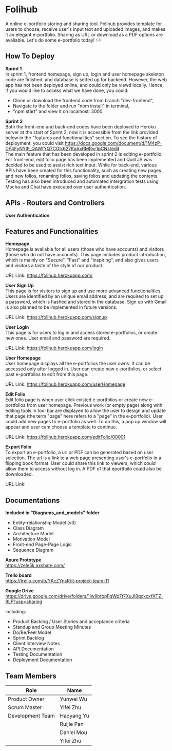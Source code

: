 # Folihub
A online e-portfolio storing and sharing tool. Folihub provides template for users to choose, receive user's input text and uploaded images, and makes it an elegant e-portfolio. Sharing as URL or download as a PDF options are avaliable. Let's do some e-portfolio today! :-)

## How To Deploy
**Sprint 1**  
In sprint 1, frontend homepage, sign up, login and user homepage skeleton code are finished, and database is setted up for backend. However, the web app has not been deployed online, and could only be viewd locally. Hence, if you would like to access what we have done, you could:
* Clone or download the frontend code from branch "dev-frontend",
* Navigate to the folder and run "npm install" in terminal,
* "npm start" and view it on localhost: 3000.

**Sprint 2**  
Both the front-end and back-end codes have been deployed to Heroku server at the start of Sprint 2, now it is accessible from the link provided below in the "features and functionalities" section. To see the history of deployment, you could visit https://docs.google.com/document/d/1M4zP-DF4FyNYlP_QAWfYQ7CGlk627KqAxRMRvr1pCNs/edit  
The main feature that has been developed in sprint 2 is editing e-portfolio. For front-end, edit folio page has been implemented and Quill JS was decided to be used to assist rich text input. While for back-end, various APIs have been created for this functionality, such as creating new pages and new folios, renaming folios, saving folios and updating the contents. Testing has also been introduced and automated intergration tests using Mocha and Chai have executed over user authentication.

## APIs - Routers and Controllers
**User Authentication**  


## Features and Functionalities
**Homepage**  
Homepage is avaliable for all users (those who have accounts) and visitors (those who do not have accounts). This page includes product introduction, which is mainly on "Secure", "Fast" and "Inspiring", and also gives users and visitors a taste of the style of our product.     
  
URL Link: https://folihub.herokuapp.com/  
  
**User Sign Up**  
This page is for visitors to sign up and use more advanced functionalities. Users are identified by an unique email address, and are required to set up a password, which is hashed and stored in the database. Sign up with Gmail is also planned to be implemented in future versions.  

URL Link: https://folihub.herokuapp.com/signup  

**User Login**  
This page is for users to log in and access stored e-portfolios, or create new ones. User email and password are required.

URL Link: https://folihub.herokuapp.com/login  

**User Homepage**  
User homepage displays all the e-portfolios the user owns. It can be accessed only after logged in. User can create new e-portfolios, or select past e-portfolios to edit from this page.  

URL Link: https://folihub.herokuapp.com/userHomepage  

**Edit Folio**  
Edit folio page is when user click existed e-portfolios or create new e-portfolios from user homepage. Previous work (or empty page) along with editing tools in tool bar are displayed to allow the user to design and update that page (the term "page" here refers to a "page" in the e-portfolio). User could add new pages to e-portfolio as well. To do this, a pop up window will appear and user cam choose a template to continue.  

URL Link: https://folihub.herokuapp.com/editFolio/00001    


**Export Folio**  
To export an e-portfolio, a url or PDF can be generated based on user selection. The url is a link to a web page presenting user's e-portfolio in a flipping book format. User could share this link to viewers, which could allow them to access without log in. A PDF of that eportfoilo could also be downloaded.  

URL Link:  

## Documentations
**Included in "Diagrams_and_models" folder**  
* Entity-relationship Model (v3)
* Class Diagram
* Architecture Model
* Motivation Model
* Front-end Page-Page Logic
* Sequence Diagram  

**Axure Prototype**  
https://zele5k.axshare.com/  

**Trello board**  
https://trello.com/b/YKcZYnsR/it-project-team-11   

**Google Drive**  
https://drive.google.com/drive/folders/1lw9btbpFqWp7t7XuJI8qckoxfXTZ-9LF?usp=sharing  

including:
* Product Backlog / User Stories and acceptance criteria
* Standup and Group Meeting Minutes
* Do/Be/Feel Model
* Sprint Backlog
* Client Interview Notes
* API Documentation  
* Testing Documentation  
* Deployment Documentation  

## Team Members  
| Role | Name |
| ----------- | ----------- |
| Product Owner | Yunwei Wu |
| Scrum Master | Yifei Zhu |
| Development Team | Haoyang Yu |
| | Ruijie Pan
| | Danlei Mou
| | Yifei Zhu
